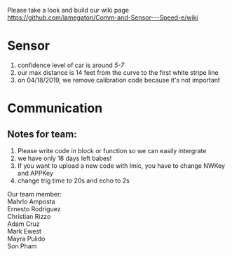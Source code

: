 Please take a look and build our wiki page https://github.com/lamegaton/Comm-and-Sensor---Speed-e/wiki
# Sensor
1. confidence level of car is around *5-7*
2. our max distance is 14 feet from the curve to the first white stripe line
3. on 04/18/2019, we remove calibration code because it's not important


# Communication
## Notes for team:
1. Please write code in block or function so we can easily intergrate
2. we have only 18 days left babes!
3. If you want to upload a new code with lmic, you have to change NWKey and APPKey
4. change trig time to 20s and echo to 2s

Our team member:  
Mahrlo Amposta  
Ernesto Rodriguez  
Christian Rizzo  
Adam Cruz  
Mark Ewest  
Mayra Pulido  
Son Pham
